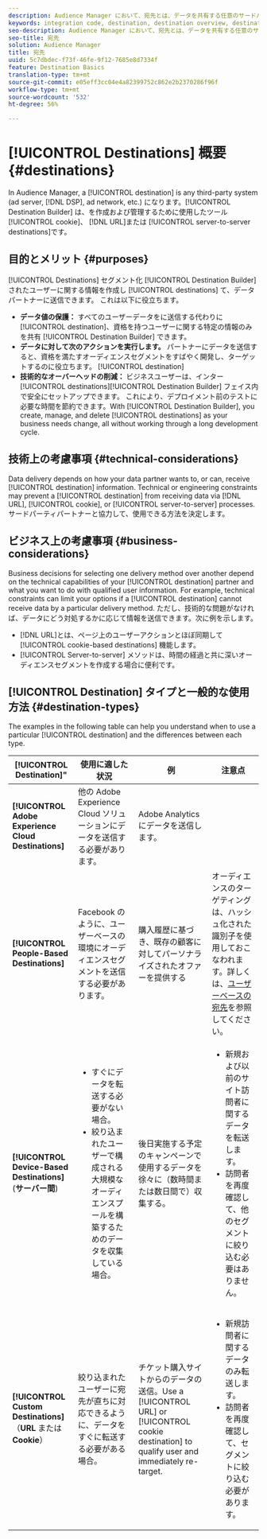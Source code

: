 ```yaml
---
description: Audience Manager において、宛先とは、データを共有する任意のサードパーティシステム（広告サーバー、DSP、広告ネットワークなど）になります。Destination Builder とは、Cookie、URL、またはサーバー間通信ベースの宛先の作成および管理をおこなうために使用するツールです。
keywords: integration code, destination, destination overview, destination, destination, destination, destination, destination, destination, destination, destination, destination, destination, destination
seo-description: Audience Manager において、宛先とは、データを共有する任意のサードパーティシステム（広告サーバー、DSP、広告ネットワークなど）になります。Destination Builder とは、Cookie、URL、またはサーバー間通信ベースの宛先の作成および管理をおこなうために使用するツールです。
seo-title: 宛先
solution: Audience Manager
title: 宛先
uuid: 5c7dbdec-f73f-46fe-9f12-7685e8d7334f
feature: Destination Basics
translation-type: tm+mt
source-git-commit: e05eff3cc04e4a82399752c862e2b2370286f96f
workflow-type: tm+mt
source-wordcount: '532'
ht-degree: 56%

---
```



# [!UICONTROL Destinations] 概要 {#destinations}

In Audience Manager, a [!UICONTROL destination] is any third-party system (ad server, [!DNL DSP], ad network, etc.) になります。[!UICONTROL Destination Builder] は、を作成および管理するために使用したツール [!UICONTROL cookie]、 [!DNL URL]または [!UICONTROL server-to-server destinations]です。

## 目的とメリット {#purposes}

<!-- c_destinations.xml -->

[!UICONTROL Destinations] セグメント化 [!UICONTROL Destination Builder] されたユーザーに関する情報を作成し [!UICONTROL destinations] て、データパートナーに送信できます。 これは以下に役立ちます。

* **データ値の保護：** すべてのユーザーデータをに送信する代わりに [!UICONTROL destination]、資格を持つユーザーに関する特定の情報のみを共有 [!UICONTROL Destination Builder] できます。
* **データに対して次のアクションを実行します。** パートナーにデータを送信すると、資格を満たすオーディエンスセグメントをすばやく開発し、ターゲットするのに役立ちます。 [!UICONTROL destination]
* **技術的なオーバーヘッドの削減：** ビジネスユーザーは、インター [!UICONTROL destinations][!UICONTROL Destination Builder] フェイス内で安全にセットアップできます。 これにより、デプロイメント前のテストに必要な時間を節約できます。With [!UICONTROL Destination Builder], you create, manage, and delete [!UICONTROL destinations] as your business needs change, all without working through a long development cycle.

## 技術上の考慮事項 {#technical-considerations}

<!-- destination-delivery-methods.xml -->

Data delivery depends on how your data partner wants to, or can, receive [!UICONTROL destination] information. Technical or engineering constraints may prevent a [!UICONTROL destination] from receiving data via [!DNL URL], [!UICONTROL cookie], or [!UICONTROL server-to-server] processes. サードパーティパートナーと協力して、使用できる方法を決定します。

## ビジネス上の考慮事項 {#business-considerations}

Business decisions for selecting one delivery method over another depend on the technical capabilities of your [!UICONTROL destination] partner and what you want to do with qualified user information. For example, technical constraints can limit your options if a [!UICONTROL destination] cannot receive data by a particular delivery method. ただし、技術的な問題がなければ、データにどう対処するかに応じて情報を送信できます。次に例を示します。

* [!DNL URL]とは、ページ上のユーザーアクションとほぼ同期して [!UICONTROL cookie-based destinations] 機能します。
* [!UICONTROL Server-to-server] メソッドは、時間の経過と共に深いオーディエンスセグメントを作成する場合に便利です。

## [!UICONTROL Destination] タイプと一般的な使用方法 {#destination-types}

The examples in the following table can help you understand when to use a particular [!UICONTROL destination] and the differences between each type.

| [!UICONTROL Destination]&quot; | 使用に適した状況 | 例 | 注意点 |
|--- |--- |--- |--- |
| **[!UICONTROL Adobe Experience Cloud Destinations]** | 他の Adobe Experience Cloud ソリューションにデータを送信する必要があります。 | Adobe Analytics にデータを送信します。 |  |
| **[!UICONTROL People-Based Destinations]** | Facebook のように、ユーザーベースの環境にオーディエンスセグメントを送信する必要があります。 | 購入履歴に基づき、既存の顧客に対してパーソナライズされたオファーを提供する | オーディエンスのターゲティングは、ハッシュ化された識別子を使用しておこなわれます。詳しくは、[ユーザーベースの宛先](people-based-destinations-overview.md)を参照してください。 |
| **[!UICONTROL Device-Based Destinations]** (**サーバー間**) | <ul><li>すぐにデータを転送する必要がない場合。</li><li>絞り込まれたユーザーで構成される大規模なオーディエンスプールを構築するためのデータを収集している場合。</li></ul> | 後日実施する予定のキャンペーンで使用するデータを徐々に（数時間または数日間で）収集する。 | <ul><li>新規および以前のサイト訪問者に関するデータを転送します。 </li><li>訪問者を再度確認して、他のセグメントに絞り込む必要はありません。</li></ul> |
| **[!UICONTROL Custom Destinations]**（**URL** または **Cookie**） | 絞り込まれたユーザーに宛先が直ちに対応できるように、データをすぐに転送する必要がある場合。 | チケット購入サイトからのデータの送信。Use a [!UICONTROL URL] or [!UICONTROL cookie destination] to qualify user and immediately re-target. | <ul><li>新規訪問者に関するデータのみ転送します。 </li><li>訪問者を再度確認して、セグメントに絞り込む必要があります。</li></ul> |
